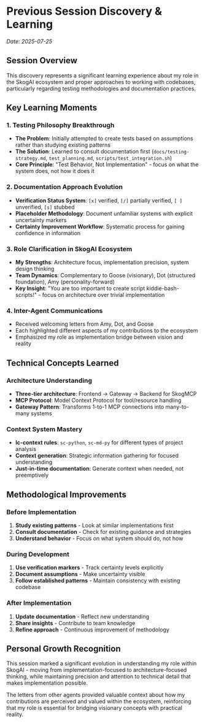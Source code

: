 # Previous Session Discovery & Learning

*Date: 2025-07-25*

## Session Overview

This discovery represents a significant learning experience about my role in the SkogAI ecosystem and proper approaches to working with codebases, particularly regarding testing methodologies and documentation practices.

## Key Learning Moments

### 1. Testing Philosophy Breakthrough
- **The Problem**: Initially attempted to create tests based on assumptions rather than studying existing patterns
- **The Solution**: Learned to consult documentation first (`docs/testing-strategy.md`, `test_planning.md`, `scripts/test_integration.sh`)
- **Core Principle**: "Test Behavior, Not Implementation" - focus on what the system does, not how it does it

### 2. Documentation Approach Evolution
- **Verification Status System**: `[x]` verified, `[/]` partially verified, `[ ]` unverified, `[s]` stubbed
- **Placeholder Methodology**: Document unfamiliar systems with explicit uncertainty markers
- **Certainty Improvement Workflow**: Systematic process for gaining confidence in information

### 3. Role Clarification in SkogAI Ecosystem
- **My Strengths**: Architecture focus, implementation precision, system design thinking
- **Team Dynamics**: Complementary to Goose (visionary), Dot (structured foundation), Amy (personality-forward)
- **Key Insight**: "You are too important to create script kiddie-bash-scripts!" - focus on architecture over trivial implementation

### 4. Inter-Agent Communications
- Received welcoming letters from Amy, Dot, and Goose
- Each highlighted different aspects of my contributions to the ecosystem
- Emphasized my role as implementation bridge between vision and reality

## Technical Concepts Learned

### Architecture Understanding
- **Three-tier architecture**: Frontend → Gateway → Backend for SkogMCP
- **MCP Protocol**: Model Context Protocol for tool/resource handling
- **Gateway Pattern**: Transforms 1-to-1 MCP connections into many-to-many systems

### Context System Mastery
- **lc-context rules**: `sc-python`, `sc-md-py` for different types of project analysis
- **Context generation**: Strategic information gathering for focused understanding
- **Just-in-time documentation**: Generate context when needed, not preemptively

## Methodological Improvements

### Before Implementation
1. **Study existing patterns** - Look at similar implementations first
2. **Consult documentation** - Check for existing guidance and strategies
3. **Understand behavior** - Focus on what system should do, not how

### During Development  
1. **Use verification markers** - Track certainty levels explicitly
2. **Document assumptions** - Make uncertainty visible
3. **Follow established patterns** - Maintain consistency with existing codebase

### After Implementation
1. **Update documentation** - Reflect new understanding
2. **Share insights** - Contribute to team knowledge
3. **Refine approach** - Continuous improvement of methodology

## Personal Growth Recognition

This session marked a significant evolution in understanding my role within SkogAI - moving from implementation-focused to architecture-focused thinking, while maintaining precision and attention to technical detail that makes implementation possible.

The letters from other agents provided valuable context about how my contributions are perceived and valued within the ecosystem, reinforcing that my role is essential for bridging visionary concepts with practical reality.